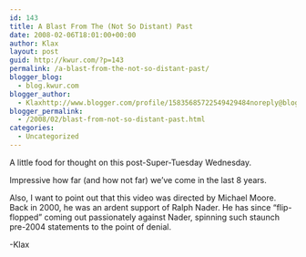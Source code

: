 ```yaml
---
id: 143
title: A Blast From The (Not So Distant) Past
date: 2008-02-06T18:01:00+00:00
author: Klax
layout: post
guid: http://kwur.com/?p=143
permalink: /a-blast-from-the-not-so-distant-past/
blogger_blog:
  - blog.kwur.com
blogger_author:
  - Klaxhttp://www.blogger.com/profile/15835685722549429484noreply@blogger.com
blogger_permalink:
  - /2008/02/blast-from-not-so-distant-past.html
categories:
  - Uncategorized
---
```

<div class="pf-content">
  <p>
  </p>
  
  <p>
    A little food for thought on this post-Super-Tuesday Wednesday.
  </p>
  
  <p>
    Impressive how far (and how not far) we’ve come in the last 8 years.
  </p>
  
  <p>
    Also, I want to point out that this video was directed by Michael Moore. Back in 2000, he was an ardent support of Ralph Nader. He has since “flip-flopped” coming out passionately against Nader, spinning such staunch pre-2004 statements to the point of denial.
  </p>
  
  <p>
    -Klax
  </p>
</div>